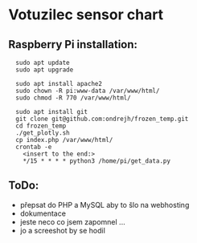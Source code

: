Votuzilec sensor chart
======================

## Raspberry Pi installation:
```
  sudo apt update
  sudo apt upgrade

  sudo apt install apache2
  sudo chown -R pi:www-data /var/www/html/
  sudo chmod -R 770 /var/www/html/
  
  sudo apt install git
  git clone git@github.com:ondrejh/frozen_temp.git
  cd frozen_temp
  ./get_plotly.sh
  cp index.php /var/www/html/
  crontab -e
    <insert to the end:>
    */15 * * * * python3 /home/pi/get_data.py
```

## ToDo:
- přepsat do PHP a MySQL aby to šlo na webhosting
- dokumentace
- jeste neco co jsem zapomnel ...
- jo a screeshot by se hodil
